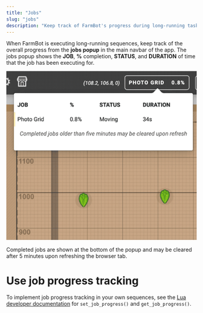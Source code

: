 ```yaml
---
title: "Jobs"
slug: "jobs"
description: "Keep track of FarmBot's progress during long-running tasks"
---
```


When FarmBot is executing long-running sequences, keep track of the overall progress from the **jobs popup** in the main navbar of the app. The jobs popup shows the **JOB**, **%** completion, **STATUS**, and **DURATION** of time that the job has been executing for.

![jobs popup](_images/jobs_popup.gif)

Completed jobs are shown at the bottom of the popup and may be cleared after 5 minutes upon refreshing the browser tab.

# Use job progress tracking

To implement job progress tracking in your own sequences, see the [Lua developer documentation](http://lua.farm.bot) for `set_job_progress()` and `get_job_progress()`.
